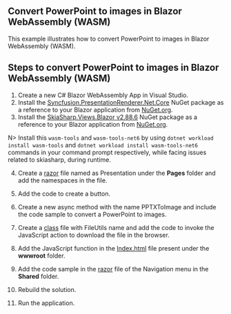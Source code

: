 Convert PowerPoint to images in Blazor WebAssembly (WASM)
---------------------------------------------------------

This example illustrates how to convert PowerPoint to images in Blazor WebAssembly (WASM).

Steps to convert PowerPoint to images in Blazor WebAssembly (WASM)
------------------------------------------------------------------

1. Create a new C# Blazor WebAssembly App in Visual Studio.
2. Install the [Syncfusion.PresentationRenderer.Net.Core](https://www.nuget.org/packages/Syncfusion.PresentationRenderer.Net.Core) NuGet package as a reference to your Blazor application from [NuGet.org](https://www.nuget.org/).  
3. Install the [SkiaSharp.Views.Blazor v2.88.6](https://www.nuget.org/packages/SkiaSharp.Views.Blazor/2.88.6) NuGet package as a reference to your Blazor application from [NuGet.org](https://www.nuget.org/).  

N> Install this `wasm-tools` and `wasm-tools-net6` by using `dotnet workload install wasm-tools` and `dotnet workload install wasm-tools-net6` commands in your command prompt respectively, while facing issues related to skiasharp, during runtime.

4. Create a [razor](https://github.com/SyncfusionExamples/PowerPoint-Examples/blob/master/PPTX-to-Image-conversion/Convert-PowerPoint-presentation-to-Image/Blazor/Client-side-application/Convert-PPTX-to-Image/Pages/DocIO.razor) file named as Presentation under the **Pages** folder and add the namespaces in the file.
5. Add the code to create a button.
6. Create a new async method with the name PPTXToImage and include the code sample to convert a PowerPoint to images.
7. Create a [class](https://github.com/SyncfusionExamples/PowerPoint-Examples/blob/master/PPTX-to-Image-conversion/Convert-PowerPoint-presentation-to-Image/Blazor/Client-side-application/Convert-PPTX-to-Image/FileUtils.cs) file with FileUtils name and add the code to invoke the JavaScript action to download the file in the browser.
8. Add the JavaScript function in the [Index.html](https://github.com/SyncfusionExamples/PowerPoint-Examples/blob/master/PPTX-to-Image-conversion/Convert-PowerPoint-presentation-to-Image/Blazor/Client-side-application/Convert-PPTX-to-Image/wwwroot/index.html) file present under the **wwwroot** folder.
9. Add the code sample in the [razor](https://github.com/SyncfusionExamples/PowerPoint-Examples/blob/master/PPTX-to-Image-conversion/Convert-PowerPoint-presentation-to-Image/Blazor/Client-side-application/Convert-PPTX-to-Image/Shared/NavMenu.razor) file of the Navigation menu in the **Shared** folder.
10. Rebuild the solution.

11. Run the application.
